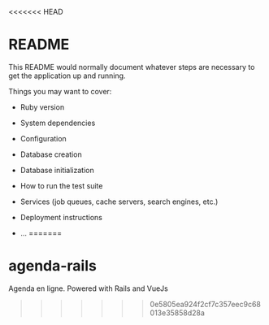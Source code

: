 <<<<<<< HEAD
# README

This README would normally document whatever steps are necessary to get the
application up and running.

Things you may want to cover:

* Ruby version

* System dependencies

* Configuration

* Database creation

* Database initialization

* How to run the test suite

* Services (job queues, cache servers, search engines, etc.)

* Deployment instructions

* ...
=======
# agenda-rails
Agenda en ligne. Powered with Rails and VueJs
>>>>>>> 0e5805ea924f2cf7c357eec9c68013e35858d28a
